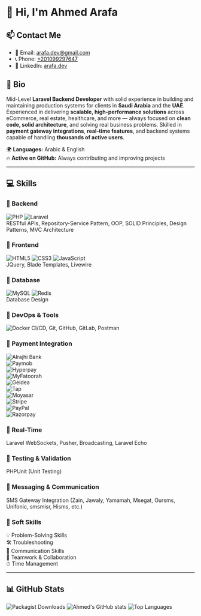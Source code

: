 # 👋 Hi, I'm Ahmed Arafa

## 📫 Contact Me
- 📧 Email: [arafa.dev@gmail.com](mailto:arafa.dev@gmail.com)  
- 📞 Phone: [+201099297647](tel:+201099297647)  
- 🔗 LinkedIn: [arafa.dev](https://www.linkedin.com/in/arafadev/)

## 📝 Bio
Mid-Level **Laravel Backend Developer** with solid experience in building and maintaining production systems for clients in **Saudi Arabia** and the **UAE**. Experienced in delivering **scalable, high-performance solutions** across eCommerce, real estate, healthcare, and more — always focused on **clean code, solid architecture**, and solving real business problems. Skilled in **payment gateway integrations**, **real-time features**, and backend systems capable of handling **thousands of active users**.  

🌍 **Languages:** Arabic & English  
🔥 **Active on GitHub:** Always contributing and improving projects

---

## 💻 Skills

### 🔹 Backend
![PHP](https://img.shields.io/badge/PHP-8.3-blue?style=for-the-badge&logo=php&logoColor=white)
![Laravel](https://img.shields.io/badge/Laravel-10/11-red?style=for-the-badge&logo=laravel&logoColor=white)  
RESTful APIs, Repository-Service Pattern, OOP, SOLID Principles, Design Patterns, MVC Architecture

### 🔹 Frontend
![HTML5](https://img.shields.io/badge/HTML5-E34F26?style=for-the-badge&logo=html5&logoColor=white)
![CSS3](https://img.shields.io/badge/CSS3-1572B6?style=for-the-badge&logo=css3&logoColor=white)
![JavaScript](https://img.shields.io/badge/JavaScript-F7DF1E?style=for-the-badge&logo=javascript&logoColor=black)  
JQuery, Blade Templates, Livewire

### 🔹 Database
![MySQL](https://img.shields.io/badge/MySQL-4479A1?style=for-the-badge&logo=mysql&logoColor=white)
![Redis](https://img.shields.io/badge/Redis-DC382D?style=for-the-badge&logo=redis&logoColor=white)  
Database Design

### 🔹 DevOps & Tools
![Docker](https://img.shields.io/badge/Docker-2496ED?style=for-the-badge&logo=docker&logoColor=white)
CI/CD, Git, GitHub, GitLab, Postman

### 🔹 Payment Integration
![Alrajhi Bank](https://img.shields.io/badge/AlrajhiBank-blue?style=for-the-badge)  
![Paymob](https://img.shields.io/badge/Paymob-blue?style=for-the-badge)  
![Hyperpay](https://img.shields.io/badge/Hyperpay-blue?style=for-the-badge)  
![MyFatoorah](https://img.shields.io/badge/MyFatoorah-blue?style=for-the-badge)  
![Geidea](https://img.shields.io/badge/Geidea-blue?style=for-the-badge)  
![Tap](https://img.shields.io/badge/Tap-blue?style=for-the-badge)  
![Moyasar](https://img.shields.io/badge/Moyasar-blue?style=for-the-badge)  
![Stripe](https://img.shields.io/badge/Stripe-6772E5?style=for-the-badge&logo=stripe&logoColor=white)  
![PayPal](https://img.shields.io/badge/PayPal-003087?style=for-the-badge&logo=paypal&logoColor=white)  
![Razorpay](https://img.shields.io/badge/Razorpay-FF2E2E?style=for-the-badge)

### 🔹 Real-Time
Laravel WebSockets, Pusher, Broadcasting, Laravel Echo

### 🔹 Testing & Validation
PHPUnit (Unit Testing)

### 🔹 Messaging & Communication
SMS Gateway Integration (Zain, Jawaly, Yamamah, Msegat, Oursms, Unifonic, smsmisr, Hisms, etc.)

### 🔹 Soft Skills
💡 Problem-Solving Skills  
🛠 Troubleshooting  
💬 Communication Skills  
🤝 Teamwork & Collaboration  
⏱ Time Management

---

## 📊 GitHub Stats
![Packagist Downloads](https://img.shields.io/packagist/dt/vendor/arafadev/payment-gateways?style=for-the-badge)
![Ahmed's GitHub stats](https://github-readme-stats.vercel.app/api?username=arafadev&show_icons=true&theme=radical&hide_title=true)
![Top Languages](https://github-readme-stats.vercel.app/api/top-langs/?username=arafadev&layout=compact&theme=radical)
